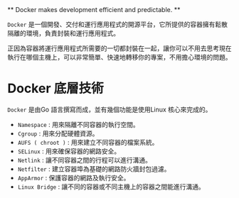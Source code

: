 <aside>
** Docker makes development efficient and predictable. **

</aside>

`Docker` 是一個開發、交付和運行應用程式的開源平台，它所提供的容器擁有鬆散隔離的環境，負責封裝和運行應用程式。

正因為容器將運行應用程式所需要的一切都封裝在一起，讓你可以不用去思考現在執行在哪個主機上，可以非常簡單、快速地轉移你的專案，不用擔心環境的問題。

# Docker 底層技術

`Docker` 是由Go 語言撰寫而成，並有幾個功能是使用Linux 核心來完成的。

- `Namespace` : 用來隔離不同容器的執行空間。
- `Cgroup` : 用來分配硬體資源。
- `AUFS ( chroot )` : 用來建立不同容器的檔案系統。
- `SELinux` : 用來確保容器的網路安全。
- `Netlink` : 讓不同容器之間的行程可以進行溝通。
- `Netfilter` : 建立容器埠為基礎的網路防火牆封包過濾。
- `AppArmor` : 保護容器的網路及執行安全。
- `Linux Bridge` : 讓不同的容器或不同主機上的容器之間能進行溝通。

